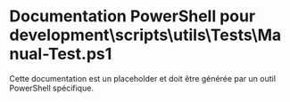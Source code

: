 # Documentation PowerShell pour development\scripts\utils\Tests\Manual-Test.ps1

Cette documentation est un placeholder et doit être générée par un outil PowerShell spécifique.

